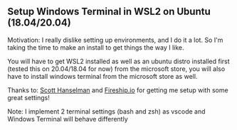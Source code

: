 ## Setup Windows Terminal in WSL2 on Ubuntu (18.04/20.04)

Motivation:
    I really dislike setting up  environments, and I do it a lot. So I'm taking the time to make an install to get things the way I like.

You will have to get WSL2 installed as well as an ubuntu distro installed first (tested this on 20.04/18.04 for now) from the microsoft store, you will also have to install windows terminal from the microsoft store as well.

Thanks to:
    [Scott Hanselman](https://www.hanselman.com/blog/ItsTimeForYouToInstallWindowsTerminal.aspx)
    and
    [Fireship.io](https://fireship.io/lessons/windows-10-for-web-dev/)
    for getting me setup with some great settings!

Note:
I implement 2 terminal settings (bash and zsh) as vscode and Windows Terminal will behave differently
